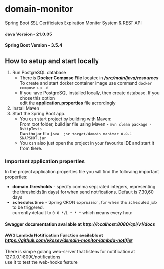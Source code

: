 # domain-monitor

Spring Boot SSL Certficiates Expiration Monitor System & REST API

#### Java Version - 21.0.05
#### Spring Boot Version - 3.5.4

## How to setup and start locally
1. Run PostgreSQL database
    - There is **Docker Compose File** located in ***/src/main/java/resources***
      <br> To create and start docker container image use command `docker compose up -d` 
    - If you have PostgreSQL installed locally, then create database. If you chose this option 
      <br>edit the **application.properties** file accordingly
2. Install Maven
3. Start the Spring Boot app.
   - You can start project by building with Maven:
     <br> From root folder, build jar file using Maven - ```mvn clean package -DskipTests```
     <br> Run the jar file ```java -jar target/domain-monitor-0.0.1-SNAPSHOT.jar```
   - You can also just open the project in your favourite IDE and start it from there. 

### Important application properties
In the project application.properties file you will find the following important properties:
* **domain.thresholds** - specify comma separated integers, representing 
  <br>the thresholds(in days) for when send notifications. Default is 7,30,60 days
* **scheduler.time** - Spring CRON expression, for when the scheduled job to be triggered.
  <br> currently default to `0 0 */1 * * *` which means every hour

#### Swagger documentation available at ***http://localhost:8080/api/v1/docs***
#### AWS Lambda Notification Function available at ***https://github.com/vkosev/domain-monitor-lambda-notifier***

There is simple golang web-server that listens for notification at 127.0.0.1:8090/notifications 
<br> use it to test the web-hooks feature
